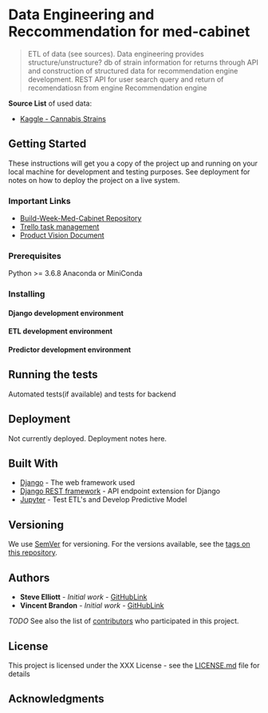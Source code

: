
# Data Engineering and Reccommendation for med-cabinet

> ETL of data (see sources).  Data engineering provides structure/unstructure? db of strain information for returns through API and construction of structured data for recommendation engine development.
> REST API for user search query and return of recomendatiosn from engine
> Recommendation engine


**Source List** of used data:

* [Kaggle - Cannabis Strains](https://www.kaggle.com/kingburrito666/cannabis-strains)

## Getting Started

These instructions will get you a copy of the project up and running on your local machine for development and testing purposes. See deployment for notes on how to deploy the project on a live system.

### Important Links

* [Build-Week-Med-Cabinet Repository](https://github.com/Build-Week-Med-Cabinet/)
* [Trello task management](trello.com)
* [Product Vision Document](https://docs.google.com/document/d/1p2ubrQoOpv5yrzj9yZ-4cZuBkqywU5BCpT5pxPXeYBM/edit?usp=sharing)

### Prerequisites

Python >= 3.6.8
Anaconda or MiniConda

### Installing

#### Django development environment


#### ETL development environment


#### Predictor development environment


## Running the tests

Automated tests(if available) and tests for backend

## Deployment

Not currently deployed.  Deployment notes here.

## Built With

* [Django](https://www.djangoproject.com/) - The web framework used
* [Django REST framework](https://www.django-rest-framework.org) - API endpoint extension for Django
* [Jupyter](https://jupyter.org/) - Test ETL's and Develop Predictive Model

## Versioning

We use [SemVer](http://semver.org/) for versioning. For the versions available, see the [tags on this repository](https://github.com/your/project/tags).

## Authors

* **Steve Elliott** - *Initial work* - [GitHubLink](https://github.com/)
* **Vincent Brandon** - *Initial work* - [GitHubLink](https://github.com/)

*TODO*
See also the list of [contributors](https://github.com/your/project/contributors) who participated in this project.

## License

This project is licensed under the XXX License - see the [LICENSE.md](LICENSE.md) file for details

## Acknowledgments
